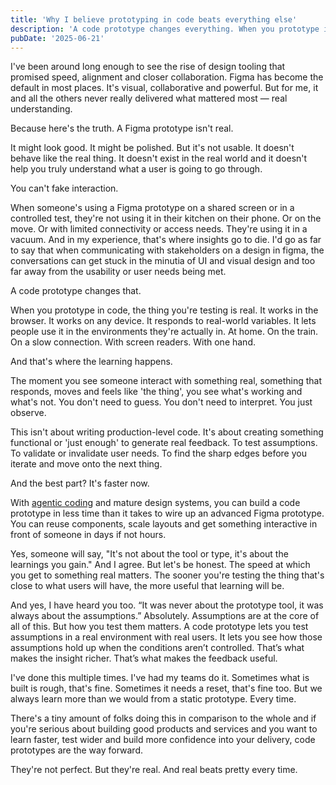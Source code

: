 ```yaml
---
title: 'Why I believe prototyping in code beats everything else'
description: 'A code prototype changes everything. When you prototype in code, the thing you are testing is real. It works in the browser. It works on any device. It responds to real-world variables.'
pubDate: '2025-06-21'
---
```


I've been around long enough to see the rise of design tooling that promised speed, alignment and closer collaboration. Figma has become the default in most places. It's visual, collaborative and powerful. But for me, it and all the others never really delivered what mattered most — real understanding.

Because here's the truth. A Figma prototype isn't real.

It might look good. It might be polished. But it's not usable. It doesn't behave like the real thing. It doesn't exist in the real world and it doesn't help you truly understand what a user is going to go through.

You can't fake interaction.

When someone's using a Figma prototype on a shared screen or in a controlled test, they're not using it in their kitchen on their phone. Or on the move. Or with limited connectivity or access needs. They're using it in a vacuum. And in my experience, that's where insights go to die. I'd go as far to say that when communicating with stakeholders on a design in figma, the conversations can get stuck in the minutia of UI and visual design and too far away from the usability or user needs being met.

A code prototype changes that.

When you prototype in code, the thing you're testing is real. It works in the browser. It works on any device. It responds to real-world variables. It lets people use it in the environments they're actually in. At home. On the train. On a slow connection. With screen readers. With one hand.

And that's where the learning happens.

The moment you see someone interact with something real, something that responds, moves and feels like 'the thing', you see what's working and what's not. You don't need to guess. You don't need to interpret. You just observe.

This isn't about writing production-level code. It's about creating something functional or 'just enough' to generate real feedback. To test assumptions. To validate or invalidate user needs. To find the sharp edges before you iterate and move onto the next thing.

And the best part? It's faster now.

With [agentic coding](/blog/getting-into-agentic-coding/) and mature design systems, you can build a code prototype in less time than it takes to wire up an advanced Figma prototype. You can reuse components, scale layouts and get something interactive in front of someone in days if not hours.

Yes, someone will say, "It's not about the tool or type, it's about the learnings you gain." And I agree. But let's be honest. The speed at which you get to something real matters. The sooner you're testing the thing that's close to what users will have, the more useful that learning will be.

And yes, I have heard you too. “It was never about the prototype tool, it was always about the assumptions.” Absolutely. Assumptions are at the core of all of this. But how you test them matters. A code prototype lets you test assumptions in a real environment with real users. It lets you see how those assumptions hold up when the conditions aren’t controlled. That’s what makes the insight richer. That’s what makes the feedback useful.

I've done this multiple times. I've had my teams do it. Sometimes what is built is rough, that's fine. Sometimes it needs a reset, that's fine too. But we always learn more than we would from a static prototype. Every time.

There's a tiny amount of folks doing this in comparison to the whole and if you're serious about building good products and services and you want to learn faster, test wider and build more confidence into your delivery, code prototypes are the way forward.

They're not perfect. But they're real. And real beats pretty every time. 